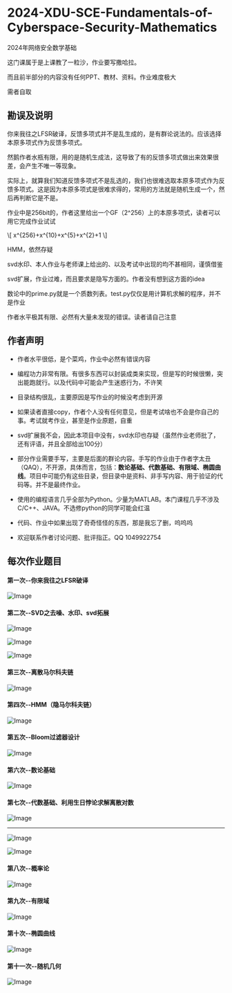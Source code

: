 # 2024-XDU-SCE-Fundamentals-of-Cyberspace-Security-Mathematics

2024年网络安全数学基础

这门课属于是上课教了一粒沙，作业要写撒哈拉。

而且前半部分的内容没有任何PPT、教材、资料。作业难度极大



需者自取



## 勘误及说明

你来我往之LFSR破译，反馈多项式并不是乱生成的，是有群论说法的。应该选择本原多项式作为反馈多项式。

然鹅作者水瓶有限，用的是随机生成法，这导致了有的反馈多项式做出来效果很差，会产生不唯一等现象。

实际上，就算我们知道反馈多项式不是乱选的，我们也很难选取本原多项式作为反馈多项式。这是因为本原多项式是很难求得的，常用的方法就是随机生成一个，然后再判断它是不是。

作业中是256bit的，作者这里给出一个GF（2^256）上的本原多项式，读者可以用它完成作业试试

\\[ x^{256}+x^{10}+x^{5}+x^{2}+1 \\]



HMM，依然存疑



svd水印、本人作业与老师课上给出的、以及考试中出现的均不甚相同，谨慎借鉴



svd扩展，作业过难，而且要求是隐写方面的。作者没有想到这方面的idea



数论中的prime.py就是一个质数列表。test.py仅仅是用计算机求解的程序，并不是作业



作者水平极其有限、必然有大量未发现的错误。读者请自己注意





## 作者声明

- 作者水平很低，是个菜鸡，作业中必然有错误内容



- 编程功力非常有限。有很多东西可以封装成类来实现，但是写的时候很懒，突出能跑就行。以及代码中可能会产生迷惑行为，不许笑



- 目录结构很乱，主要原因是写作业的时候没考虑到开源



- 如果读者直接copy，作者个人没有任何意见，但是考试啥也不会是你自己的事。考试就考作业，甚至是作业原题，自重



- svd扩展我不会，因此本项目中没有，svd水印也存疑（虽然作业老师批了，还有评语，并且全部给出100分）



- 部分作业需要手写，主要是后面的群论内容。手写的作业由于作者字太丑（QAQ），不开源，具体而言，包括：**数论基础、代数基础、有限域、椭圆曲线**。项目中可能仍有这些目录，但目录中是资料、非手写内容、用于验证的代码等。并不是最终作业。

  

- 使用的编程语言几乎全部为Python。少量为MATLAB。本门课程几乎不涉及C/C++、JAVA。不选修python的同学可能会红温



- 代码、作业中如果出现了奇奇怪怪的东西，那是我忘了删，呜呜呜



- 欢迎联系作者讨论问题、批评指正。QQ 1049922754





## 每次作业题目

#### 第一次--你来我往之LFSR破译

![Image](pictures/LFSR.png)



#### 第二次--SVD之去噪、水印、svd拓展

![Image](pictures/去噪.png)

![Image](pictures/水印.png)

![Image](pictures/扩展.png)

#### 第三次--离散马尔科夫链

![Image](pictures/马尔科夫.png)

#### 第四次--HMM（隐马尔科夫链）

![Image](pictures/HMM.png)



#### 第五次--Bloom过滤器设计

![Image](pictures/bloom.png)



#### 第六次--数论基础

![Image](pictures/数论.png)

#### 第七次--代数基础、利用生日悖论求解离散对数

![Image](pictures/代数.png)

____

![Image](pictures/生日悖论1.png)

![Image](pictures/生日悖论2.png)

#### 第八次--概率论

![Image](pictures/概率论.png)



#### 第九次--有限域

![Image](pictures/有限域.png)



#### 第十次--椭圆曲线

![Image](pictures/椭圆曲线.png)



#### 第十一次--随机几何

![Image](pictures/随机几何.png)
